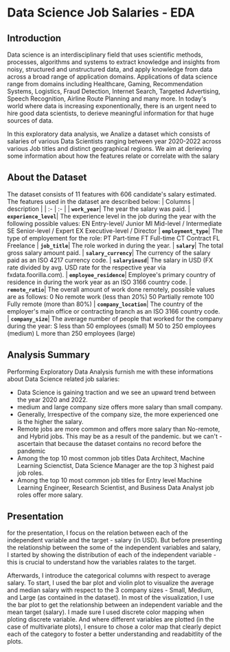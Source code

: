 # Data Science Job Salaries - EDA

## Introduction
Data science is an interdisciplinary field that uses scientific methods, processes, algorithms and systems to extract knowledge and insights from noisy, structured and unstructured data, and apply knowledge from data across a broad range of application domains. Applications of data science range from domains including Healthcare, Gaming, Recommendation Systems, Logistics, Fraud Detection, Internet Search, Targeted Advertising, Speech Recognition, Airline Route Planning and many more. In today's world where data is increasing exponentionally, there is an urgent need to hire good data scientists, to derieve meaningful information for that huge sources of data.

In this exploratory data analysis, we Analize a dataset which consists of salaries of various Data Scientists ranging between year 2020-2022 across various Job titles and distinct geographical regions. We aim at derieving some information about how the features relate or correlate with the salary

## About the Dataset
The dataset consists of 11 features with 606 candidate's salary estimated. The features used in the dataset are described below:
| Columns | description |
| :- | :- |
| **`work_year`**|	The year the salary was paid.
| **`experience_level`**|  The experience level in the job during the year with the following possible values: EN Entry-level/ Junior MI Mid-level / Intermediate SE Senior-level / Expert EX Executive-level / Director
| **`employment_type`**|  The type of employement for the role: PT Part-time FT Full-time CT Contract FL Freelance
| **`job_title`**|  The role worked in during the year.
| **`salary`**|  The total gross salary amount paid.
| **`salary_currency`**|  The currency of the salary paid as an ISO 4217 currency code.
| **`salaryinusd`**|  The salary in USD (FX rate divided by avg. USD rate for the respective year via fxdata.foorilla.com).
| **`employee_residence`**|  Employee's primary country of residence in during the work year as an ISO 3166 country code.
| **`remote_ratio`**|  The overall amount of work done remotely, possible values are as follows: 0 No remote work (less than 20%) 50 Partially remote 100 Fully remote (more than 80%)
| **`company_location`**|  The country of the employer's main office or contracting branch as an ISO 3166 country code.
| **`company_size`**|  The average number of people that worked for the company during the year: S less than 50 employees (small) M 50 to 250 employees (medium) L more than 250 employees (large)

## Analysis Summary
Performing Exploratory Data Analysis furnish me with these informations about Data Science related job salaries:

- Data Science is gaining traction and we see an upward trend between the year 2020 and 2022.
- medium and large company size offers more salary than small company.
- Generally, Irrespective of the company size, the more experienced one is the higher the salary.
- Remote jobs are more common and offers more salary than No-remote, and Hybrid jobs. This may be as a result of the pandemic. but we can't - ascertain that because the dataset contains no record before the pandemic
- Among the top 10 most common job titles Data Architect, Machine Learning Scienctist, Data Science Manager are the top 3 highest paid job roles.
- Among the top 10 most common job titles for Entry level Machine Learning Engineer, Research Scientist, and Business Data Analyst job roles offer more salary.

## Presentation
for the presentation, I focus on the relation between each of the independent variable and the target - salary (in USD). But before presenting the relationship between the some of the independent variables and salary, I started by showing the distribution of each of the independent variable - this is crucial to understand how the variables ralates to the target.

Afterwards, I introduce the categorical columns with respect to average salary. To start, I used the bar plot and violin plot to visualize the average and median salary with respect to the 3 company sizes - Small, Medium, and Large (as contained in the dataset). In most of the visualization, I use the bar plot to get the relationship between an independent variable and the mean target (salary). I made sure I used discrete color mapping when ploting discrete variable. And where different variables are plotted (in the case of multivariate plots), I ensure to chose a color map that clearly depict each of the category to foster a better understanding and readabitlity of the plots.